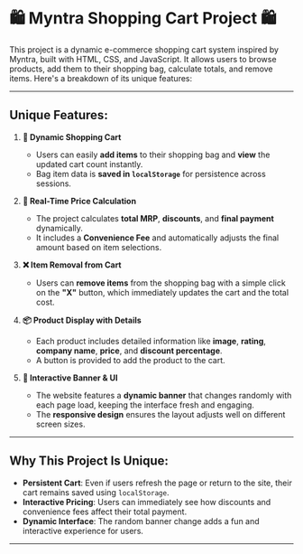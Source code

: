 # 🛍️ **Myntra Shopping Cart Project** 🛍️

This project is a dynamic e-commerce shopping cart system inspired by Myntra, built with HTML, CSS, and JavaScript. It allows users to browse products, add them to their shopping bag, calculate totals, and remove items. Here's a breakdown of its unique features:

---

## Unique Features:

1. **🛒 Dynamic Shopping Cart**  
   - Users can easily **add items** to their shopping bag and **view** the updated cart count instantly.  
   - Bag item data is **saved in `localStorage`** for persistence across sessions.

2. **💸 Real-Time Price Calculation**  
   - The project calculates **total MRP**, **discounts**, and **final payment** dynamically.  
   - It includes a **Convenience Fee** and automatically adjusts the final amount based on item selections.

3. **❌ Item Removal from Cart**  
   - Users can **remove items** from the shopping bag with a simple click on the **"X"** button, which immediately updates the cart and the total cost.

4. **📦 Product Display with Details**  
   - Each product includes detailed information like **image**, **rating**, **company name**, **price**, and **discount percentage**.  
   - A button is provided to add the product to the cart.

5. **🎉 Interactive Banner & UI**  
   - The website features a **dynamic banner** that changes randomly with each page load, keeping the interface fresh and engaging.  
   - The **responsive design** ensures the layout adjusts well on different screen sizes.

---

## Why This Project Is Unique:

- **Persistent Cart**: Even if users refresh the page or return to the site, their cart remains saved using `localStorage`.
- **Interactive Pricing**: Users can immediately see how discounts and convenience fees affect their total payment.
- **Dynamic Interface**: The random banner change adds a fun and interactive experience for users.

---
